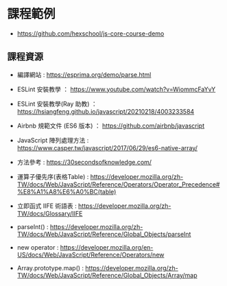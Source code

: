 # 課程範例
- https://github.com/hexschool/js-core-course-demo

## 課程資源

- 編譯網站 : https://esprima.org/demo/parse.html

- ESLint 安裝教學 ： https://www.youtube.com/watch?v=WiommcFaYvY

- ESLint 安裝教學(Ray 助教) ： https://hsiangfeng.github.io/javascript/20210218/4003233584

- Airbnb 規範文件 (ES6 版本) ： https://github.com/airbnb/javascript

- JavaScript 陣列處理方法 : https://www.casper.tw/javascript/2017/06/29/es6-native-array/

- 方法參考 : https://30secondsofknowledge.com/

- 運算子優先序(表格Table) : https://developer.mozilla.org/zh-TW/docs/Web/JavaScript/Reference/Operators/Operator_Precedence#%E8%A1%A8%E6%A0%BC(table)

- 立即函式 IIFE 術語表 : https://developer.mozilla.org/zh-TW/docs/Glossary/IIFE

- parseInt() : https://developer.mozilla.org/zh-TW/docs/Web/JavaScript/Reference/Global_Objects/parseInt

- new operator : https://developer.mozilla.org/en-US/docs/Web/JavaScript/Reference/Operators/new

- Array.prototype.map() : https://developer.mozilla.org/zh-TW/docs/Web/JavaScript/Reference/Global_Objects/Array/map